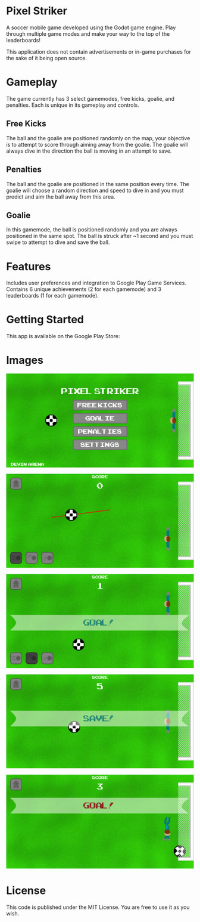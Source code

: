 # Pixel Striker
A soccer mobile game developed using the Godot game engine. Play through multiple game modes and make your way to the top of the leaderboards!

This application does not contain advertisements or in-game purchases for the sake of it being open source.

# Gameplay
The game currently has 3 select gamemodes, free kicks, goalie, and penalties. Each is unique in its gameplay and controls.

## Free Kicks
The ball and the goalie are positioned randomly on the map, your objective is to attempt to score through aiming away from the goalie. The goalie will always dive in the direction the ball is moving in an attempt to save.
## Penalties
The ball and the goalie are positioned in the same position every time. The goalie will choose a random direction and speed to dive in and you must predict and aim the ball away from this area.
## Goalie
In this gamemode, the ball is positioned randomly and you are always positioned in the same spot. The ball is struck after ~1 second and you must swipe to attempt to dive and save the ball.

# Features
Includes user preferences and integration to Google Play Game Services. Contains 6 unique achievements (2 for each gamemode) and 3 leaderboards (1 for each gamemode).

# Getting Started
This app is available on the Google Play Store:

# Images
<div align="center">
  
  ![Feature 3](assets/feature3.png)
  
  ![Feature 2](assets/feature2.png)
  
  ![Feature 4](assets/feature4.png)
  
  ![Feature 5](assets/feature5.png)
  
  ![Feature 1](assets/feature.png)
  
</div>

# License
This code is published under the MIT License. You are free to use it as you wish.
